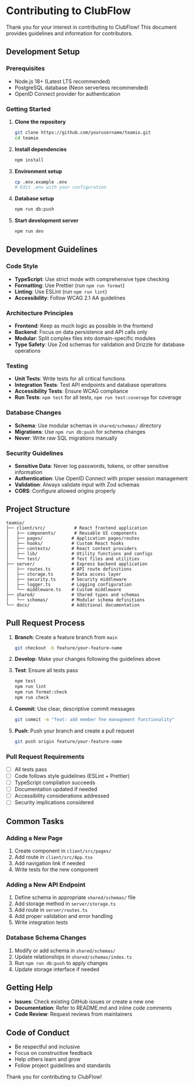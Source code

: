 # Contributing to ClubFlow

Thank you for your interest in contributing to ClubFlow! This document provides guidelines and information for contributors.

## Development Setup

### Prerequisites
- Node.js 18+ (Latest LTS recommended)
- PostgreSQL database (Neon serverless recommended)
- OpenID Connect provider for authentication

### Getting Started

1. **Clone the repository**
   ```bash
   git clone https://github.com/yourusername/teamio.git
   cd teamio
   ```

2. **Install dependencies**
   ```bash
   npm install
   ```

3. **Environment setup**
   ```bash
   cp .env.example .env
   # Edit .env with your configuration
   ```

4. **Database setup**
   ```bash
   npm run db:push
   ```

5. **Start development server**
   ```bash
   npm run dev
   ```

## Development Guidelines

### Code Style
- **TypeScript**: Use strict mode with comprehensive type checking
- **Formatting**: Use Prettier (run `npm run format`)
- **Linting**: Use ESLint (run `npm run lint`)
- **Accessibility**: Follow WCAG 2.1 AA guidelines

### Architecture Principles
- **Frontend**: Keep as much logic as possible in the frontend
- **Backend**: Focus on data persistence and API calls only
- **Modular**: Split complex files into domain-specific modules
- **Type Safety**: Use Zod schemas for validation and Drizzle for database operations

### Testing
- **Unit Tests**: Write tests for all critical functions
- **Integration Tests**: Test API endpoints and database operations
- **Accessibility Tests**: Ensure WCAG compliance
- **Run Tests**: `npm test` for all tests, `npm run test:coverage` for coverage

### Database Changes
- **Schema**: Use modular schemas in `shared/schemas/` directory
- **Migrations**: Use `npm run db:push` for schema changes
- **Never**: Write raw SQL migrations manually

### Security Guidelines
- **Sensitive Data**: Never log passwords, tokens, or other sensitive information
- **Authentication**: Use OpenID Connect with proper session management
- **Validation**: Always validate input with Zod schemas
- **CORS**: Configure allowed origins properly

## Project Structure

```
teamio/
├── client/src/           # React frontend application
│   ├── components/       # Reusable UI components
│   ├── pages/           # Application pages/routes
│   ├── hooks/           # Custom React hooks
│   ├── contexts/        # React context providers
│   ├── lib/             # Utility functions and configs
│   └── test/            # Test files and utilities
├── server/              # Express backend application
│   ├── routes.ts        # API route definitions
│   ├── storage.ts       # Data access layer
│   ├── security.ts      # Security middleware
│   ├── logger.ts        # Logging configuration
│   └── middleware.ts    # Custom middleware
├── shared/              # Shared types and schemas
│   └── schemas/         # Modular schema definitions
└── docs/                # Additional documentation
```

## Pull Request Process

1. **Branch**: Create a feature branch from `main`
   ```bash
   git checkout -b feature/your-feature-name
   ```

2. **Develop**: Make your changes following the guidelines above

3. **Test**: Ensure all tests pass
   ```bash
   npm test
   npm run lint
   npm run format:check
   npm run check
   ```

4. **Commit**: Use clear, descriptive commit messages
   ```bash
   git commit -m "feat: add member fee management functionality"
   ```

5. **Push**: Push your branch and create a pull request
   ```bash
   git push origin feature/your-feature-name
   ```

### Pull Request Requirements
- [ ] All tests pass
- [ ] Code follows style guidelines (ESLint + Prettier)
- [ ] TypeScript compilation succeeds
- [ ] Documentation updated if needed
- [ ] Accessibility considerations addressed
- [ ] Security implications considered

## Common Tasks

### Adding a New Page
1. Create component in `client/src/pages/`
2. Add route in `client/src/App.tsx`
3. Add navigation link if needed
4. Write tests for the new component

### Adding a New API Endpoint
1. Define schema in appropriate `shared/schemas/` file
2. Add storage method in `server/storage.ts`
3. Add route in `server/routes.ts`
4. Add proper validation and error handling
5. Write integration tests

### Database Schema Changes
1. Modify or add schema in `shared/schemas/`
2. Update relationships in `shared/schemas/index.ts`
3. Run `npm run db:push` to apply changes
4. Update storage interface if needed

## Getting Help

- **Issues**: Check existing GitHub issues or create a new one
- **Documentation**: Refer to README.md and inline code comments
- **Code Review**: Request reviews from maintainers

## Code of Conduct

- Be respectful and inclusive
- Focus on constructive feedback
- Help others learn and grow
- Follow project guidelines and standards

Thank you for contributing to ClubFlow!